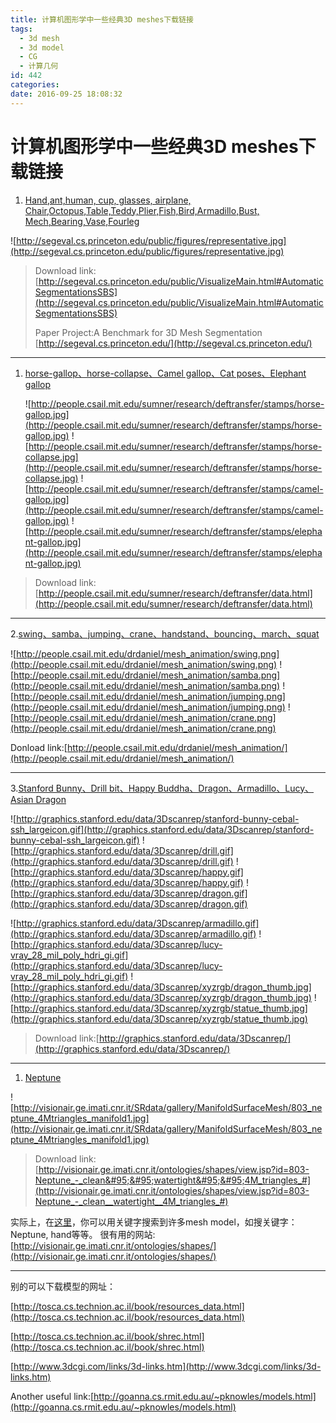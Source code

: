 ```yaml
---
title: 计算机图形学中一些经典3D meshes下载链接
tags:
  - 3d mesh
  - 3d model
  - CG
  - 计算几何
id: 442
categories:
date: 2016-09-25 18:08:32
---
```


# 计算机图形学中一些经典3D meshes下载链接

1.  [Hand,ant,human, cup, glasses, airplane, Chair,Octopus,Table,Teddy,Plier,Fish,Bird,Armadillo,Bust, Mech,Bearing,Vase,Fourleg](http://segeval.cs.princeton.edu)

![http://segeval.cs.princeton.edu/public/figures/representative.jpg](http://segeval.cs.princeton.edu/public/figures/representative.jpg)

> Download link:[http://segeval.cs.princeton.edu/public/VisualizeMain.html#AutomaticSegmentationsSBS](http://segeval.cs.princeton.edu/public/VisualizeMain.html#AutomaticSegmentationsSBS)
> 
> Paper Project:A Benchmark for 3D Mesh Segmentation [http://segeval.cs.princeton.edu/](http://segeval.cs.princeton.edu/)

* * *

1.  [horse-gallop、horse-collapse、Camel gallop、Cat poses、Elephant gallop](http://people.csail.mit.edu/sumner/research/deftransfer/data.html)

    ![http://people.csail.mit.edu/sumner/research/deftransfer/stamps/horse-gallop.jpg](http://people.csail.mit.edu/sumner/research/deftransfer/stamps/horse-gallop.jpg) ![http://people.csail.mit.edu/sumner/research/deftransfer/stamps/horse-collapse.jpg](http://people.csail.mit.edu/sumner/research/deftransfer/stamps/horse-collapse.jpg) ![http://people.csail.mit.edu/sumner/research/deftransfer/stamps/camel-gallop.jpg](http://people.csail.mit.edu/sumner/research/deftransfer/stamps/camel-gallop.jpg) ![http://people.csail.mit.edu/sumner/research/deftransfer/stamps/elephant-gallop.jpg](http://people.csail.mit.edu/sumner/research/deftransfer/stamps/elephant-gallop.jpg)

> Download link:[http://people.csail.mit.edu/sumner/research/deftransfer/data.html](http://people.csail.mit.edu/sumner/research/deftransfer/data.html)

* * *

2&#46;[swing、samba、jumping、crane、handstand、bouncing、march、squat](http://people.csail.mit.edu/drdaniel/mesh_animation/)

![http://people.csail.mit.edu/drdaniel/mesh_animation/swing.png](http://people.csail.mit.edu/drdaniel/mesh_animation/swing.png) ![http://people.csail.mit.edu/drdaniel/mesh_animation/samba.png](http://people.csail.mit.edu/drdaniel/mesh_animation/samba.png) ![http://people.csail.mit.edu/drdaniel/mesh_animation/jumping.png](http://people.csail.mit.edu/drdaniel/mesh_animation/jumping.png) ![http://people.csail.mit.edu/drdaniel/mesh_animation/crane.png](http://people.csail.mit.edu/drdaniel/mesh_animation/crane.png)

Donload link:[http://people.csail.mit.edu/drdaniel/mesh_animation/](http://people.csail.mit.edu/drdaniel/mesh_animation/)

* * *

3&#46;[Stanford Bunny、Drill bit、Happy Buddha、Dragon、Armadillo、Lucy、Asian Dragon](http://graphics.stanford.edu/data/3Dscanrep/)

![http://graphics.stanford.edu/data/3Dscanrep/stanford-bunny-cebal-ssh_largeicon.gif](http://graphics.stanford.edu/data/3Dscanrep/stanford-bunny-cebal-ssh_largeicon.gif) ![http://graphics.stanford.edu/data/3Dscanrep/drill.gif](http://graphics.stanford.edu/data/3Dscanrep/drill.gif) ![http://graphics.stanford.edu/data/3Dscanrep/happy.gif](http://graphics.stanford.edu/data/3Dscanrep/happy.gif) ![http://graphics.stanford.edu/data/3Dscanrep/dragon.gif](http://graphics.stanford.edu/data/3Dscanrep/dragon.gif)

![http://graphics.stanford.edu/data/3Dscanrep/armadillo.gif](http://graphics.stanford.edu/data/3Dscanrep/armadillo.gif) ![http://graphics.stanford.edu/data/3Dscanrep/lucy-vray_28_mil_poly_hdri_gi.gif](http://graphics.stanford.edu/data/3Dscanrep/lucy-vray_28_mil_poly_hdri_gi.gif) ![http://graphics.stanford.edu/data/3Dscanrep/xyzrgb/dragon_thumb.jpg](http://graphics.stanford.edu/data/3Dscanrep/xyzrgb/dragon_thumb.jpg) ![http://graphics.stanford.edu/data/3Dscanrep/xyzrgb/statue_thumb.jpg](http://graphics.stanford.edu/data/3Dscanrep/xyzrgb/statue_thumb.jpg)

> Download link:[http://graphics.stanford.edu/data/3Dscanrep/](http://graphics.stanford.edu/data/3Dscanrep/)

* * *

1.  [Neptune](http://visionair.ge.imati.cnr.it/ontologies/shapes/view.jsp?id=803-Neptune_-_clean__watertight__4M_triangles_#)

![http://visionair.ge.imati.cnr.it/SRdata/gallery/ManifoldSurfaceMesh/803_neptune_4Mtriangles_manifold1.jpg](http://visionair.ge.imati.cnr.it/SRdata/gallery/ManifoldSurfaceMesh/803_neptune_4Mtriangles_manifold1.jpg)

> Download link:[http://visionair.ge.imati.cnr.it/ontologies/shapes/view.jsp?id=803-Neptune_-_clean&#95;&#95;watertight&#95;&#95;4M_triangles_#](http://visionair.ge.imati.cnr.it/ontologies/shapes/view.jsp?id=803-Neptune_-_clean__watertight__4M_triangles_#)

实际上，在[这里](http://visionair.ge.imati.cnr.it/ontologies/shapes/search.jsp)，你可以用关键字搜索到许多mesh model，如搜关键字：Neptune, hand等等。 很有用的网站:[http://visionair.ge.imati.cnr.it/ontologies/shapes/](http://visionair.ge.imati.cnr.it/ontologies/shapes/)

* * *

别的可以下载模型的网址：

[http://tosca.cs.technion.ac.il/book/resources_data.html](http://tosca.cs.technion.ac.il/book/resources_data.html)

[http://tosca.cs.technion.ac.il/book/shrec.html](http://tosca.cs.technion.ac.il/book/shrec.html)

[http://www.3dcgi.com/links/3d-links.htm](http://www.3dcgi.com/links/3d-links.htm)

Another useful link:[http://goanna.cs.rmit.edu.au/~pknowles/models.html](http://goanna.cs.rmit.edu.au/~pknowles/models.html)